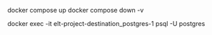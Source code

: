 docker compose up
docker compose down -v

docker exec -it elt-project-destination_postgres-1 psql -U postgres